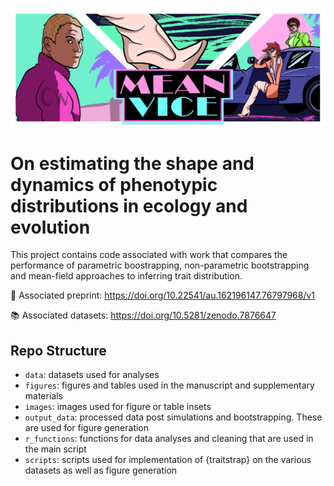 ![Header](images/Traitstrap_vice.png)

# On estimating the shape and dynamics of phenotypic distributions in ecology and evolution

This project contains code associated with work that compares the performance of
parametric boostrapping, non-parametric bootstrapping and mean-field approaches
to inferring trait distribution.

:newspaper: Associated preprint:
https://doi.org/10.22541/au.162196147.76797968/v1

:books: Associated datasets: https://doi.org/10.5281/zenodo.7876647

## Repo Structure

- `data`: datasets used for analyses
- `figures`: figures and tables used in the manuscript and supplementary
  materials
- `images`: images used for figure or table insets
- `output_data`: processed data post simulations and bootstrapping. These are
  used for figure generation
- `r_functions`: functions for data analyses and cleaning that are used in the
  main script
- `scripts`: scripts used for implementation of {traitstrap} on the various
  datasets as well as figure generation
